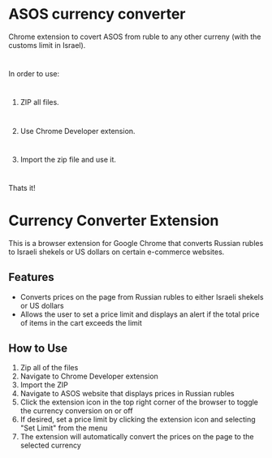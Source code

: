 # ASOS currency converter
Chrome extension to covert ASOS from ruble to any other curreny (with the customs limit in Israel).
#
In order to use:
#
1. ZIP all files.
#
2. Use Chrome Developer extension.
#
3. Import the zip file and use it.
#
Thats it!

# Currency Converter Extension

This is a browser extension for Google Chrome that converts Russian rubles to Israeli shekels or US dollars on certain e-commerce websites.

## Features

- Converts prices on the page from Russian rubles to either Israeli shekels or US dollars
- Allows the user to set a price limit and displays an alert if the total price of items in the cart exceeds the limit

## How to Use

1. Zip all of the files
2. Navigate to Chrome Developer extension
3. Import the ZIP
4. Navigate to ASOS website that displays prices in Russian rubles
5. Click the extension icon in the top right corner of the browser to toggle the currency conversion on or off
6. If desired, set a price limit by clicking the extension icon and selecting "Set Limit" from the menu
7. The extension will automatically convert the prices on the page to the selected currency


